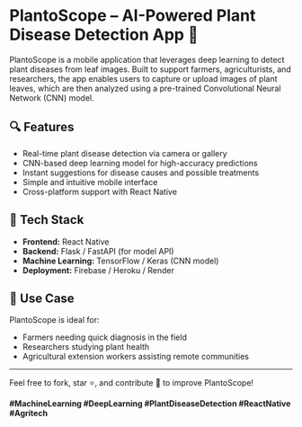 # PlantoScope – AI-Powered Plant Disease Detection App 🌿

PlantoScope is a mobile application that leverages deep learning to detect plant diseases from leaf images. Built to support farmers, agriculturists, and researchers, the app enables users to capture or upload images of plant leaves, which are then analyzed using a pre-trained Convolutional Neural Network (CNN) model.

## 🔍 Features
- Real-time plant disease detection via camera or gallery
- CNN-based deep learning model for high-accuracy predictions
- Instant suggestions for disease causes and possible treatments
- Simple and intuitive mobile interface
- Cross-platform support with React Native

## 🚀 Tech Stack
- **Frontend:** React Native  
- **Backend:** Flask / FastAPI (for model API)  
- **Machine Learning:** TensorFlow / Keras (CNN model)  
- **Deployment:** Firebase / Heroku / Render  

## 🌱 Use Case
PlantoScope is ideal for:
- Farmers needing quick diagnosis in the field  
- Researchers studying plant health  
- Agricultural extension workers assisting remote communities  

---

Feel free to fork, star ⭐, and contribute 🤝 to improve PlantoScope!

**#MachineLearning #DeepLearning #PlantDiseaseDetection #ReactNative #Agritech**
